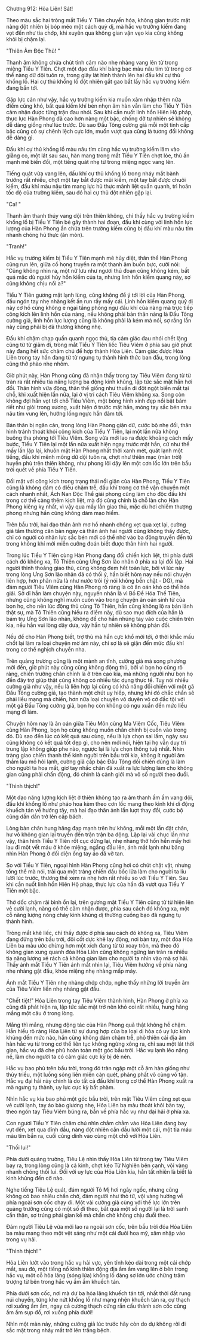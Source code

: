 




Chương 912: Hỏa Liên! Sát!




Theo màu sắc hai tròng mắt Tiểu Y Tiên chuyển hóa, không gian trước mặt nàng đột nhiên bị bóp méo một cách quỷ dị, mà hắc vụ trường kiếm đang vọt đến như tia chớp, khi xuyên qua không gian vặn vẹo kia cũng không khỏi bị chậm lại.

"Thiên Âm Độc Thủ! "

Thanh âm không chứa chút tình cảm nào nhẹ nhàng vang lên từ trong miệng Tiểu Y Tiên. Chợt một đạo đấu khí bàng bạc màu nâu tím từ trong cơ thể nàng dữ dội tuôn ra, trong giây lát hình thành lên hai đấu khí cự thủ khổng lồ. Hai cự thủ khổng lồ đột nhiên gắt gao bắt lấy hắc vụ trường kiếm đang bắn tới.

Gặp lực cản như vậy, hắc vụ trường kiếm kia muốn xâm nhập thêm nửa điểm cũng khó, bất quá kiếm khí bén nhọn âm hàn vẫn làm cho Tiểu Y Tiên cảm nhận được từng trận đau nhói. Sau khi cắn nuốt linh hồn Hiên Hộ pháp, thực lực Hàn Phong đã cao hơn nàng một bậc, chống đỡ tự nhiên sẽ không dễ dàng giống như lúc trước. Dù sao Đấu Tông cường giả mỗi một tinh cấp bậc cũng có sự chênh lệch cực lớn, muốn vượt qua cũng là tương đối không dễ dàng gì.

Đấu khí cự thủ khổng lồ màu nâu tím cùng hắc vụ trường kiếm lâm vào giằng co, một lát sau sau, hàn mang trong mắt Tiểu Y Tiên chợt lóe, thủ ấn mạnh mẽ biến đổi, một tiếng quát nhẹ từ trong miệng ngọc vang lên.

Tiếng quát vừa vang lên, đấu khí cự thủ khổng lồ trong nháy mắt bành trướng rất nhiều, chợt một tay bắt được mũi kiếm, một tay bắt được chuôi kiếm, đấu khí màu nâu tím mang lực hủ thực mãnh liệt quấn quanh, trì hoãn tốc độ của trường kiếm, sau đó hai cự thủ đột nhiên gập lại.

"Ca! "

Thanh âm thanh thúy vang dội trên thiên không, chỉ thấy hắc vụ trường kiếm khổng lồ bị Tiểu Y Tiên bẻ gãy thành hai đoạn, đấu khí cùng với linh hồn lực lượng của Hàn Phong ẩn chứa trên trường kiếm cũng bị đấu khí màu nâu tím nhanh chóng hủ thực (ăn mòn).

"Tranh!"

Hắc vụ trường kiếm bị Tiểu Y Tiên mạnh mẽ hủy diệt, thân thể Hàn Phong cũng run lên, giữa cổ họng truyền ra một thanh âm buồn bực, cười nói: "Cũng không nhìn ra, một nữ lưu như ngươi thủ đoạn cũng không kém, bất quá mặc dù ngươi hủy hồn kiếm của ta, nhưng linh hồn kiếm quang này, sợ cũng không chịu nổi a?"

Tiểu Y Tiên gương mặt lạnh lùng, cũng không để ý tới lời của Hàn Phong, đầu ngón tay nhẹ nhàng kết ấn run rẩy mấy cái. Linh hồn kiếm quang quỷ dị này cơ hồ cũng không e ngại tầng phòng ngự đấu khí của nàng mà trực tiếp công kích lên linh hồn của nàng, nếu không phải bản thân nàng là Đấu Tông cường giả, linh hồn lực lượng cũng là không phải là kém mà nói, sợ rằng lần này cũng phải bị đả thương không nhẹ.

Đấu khí chậm chạp quấn quanh ngọc thủ, tia cảm giác đau nhói chết lặng cũng từ từ giảm đi, tròng mắt Tiểu Y Tiên liếc Tiêu Viêm ở phía sau giờ phút này đang hết sức chăm chú để hợp thành Hỏa Liên. Cảm giác được Hỏa Liên trong tay hắn đang từ từ ngưng tụ thành hình thức ban đầu, trong lòng cũng thở phào nhẹ nhõm.

Giờ phút này, Hàn Phong cũng đã nhận thấy trong tay Tiêu Viêm đang từ từ tràn ra rất nhiều tia năng lượng ba động kinh khủng, lập tức sắc mặt hắn hơi đổi. Thân hình vừa động, thân thể giống như thuấn di đột ngột biến mất tại chỗ, khi xuất hiện lần nữa, lại ở vị trí cách Tiêu Viêm không xa. Song còn không đợi hắn vọt tới chỗ Tiêu Viêm, một bóng hình xinh đẹp nổi bật bám riết như giòi trong xương, xuất hiện ở trước mặt hắn, móng tay sắc bén màu nâu tím vung lên, hướng lồng ngực hắn đâm tới.

Bản thân bị ngăn cản, trong lòng Hàn Phong giận dữ, cước bộ nhẹ đổi, thân hình tránh thoát khỏi công kích của Tiểu Y Tiên, lại một lần nữa không buông tha phóng tới Tiêu Viêm. Song vừa mới lao ra được khoảng cách mấy bước, Tiểu Y Tiên lại một lần nữa xuất hiện ngay trước mặt hắn, cứ như thế mấy lần lặp lại, khuôn mặt Hàn Phong nhất thời xanh mét, quát lạnh một tiếng, đấu khí mênh mông dữ dội tuôn ra, chợt như thiên mạc (màn trời) huyền phù trên thiên không, như phong lôi dậy lên một cơn lốc lớn trên bầu trời quét về phía Tiểu Y Tiên.

Đối mặt với công kích trong trạng thái nổi giận của Hàn Phong, Tiểu Y Tiên cũng là không dám có điều chậm trễ, đấu khí trong cơ thể vận chuyển một cách nhanh nhất, Ách Nan Độc Thể giải phong cũng làm cho độc đấu khí trong cơ thể càng thêm kịch liệt, mà đó cũng chính là chỗ làn cho Hàn Phong kiêng kỵ nhất, vì vậy qua mấy lần giao thủ, mặc dù hơi chiếm thượng phong nhưng hắn cũng không dám mạo hiểm.

Trên bầu trời, hai đạo thân ảnh mơ hồ nhanh chóng xẹt qua xẹt lại, cường giả tầm thường căn bản ngay cả thân ảnh hai người cũng không thấy được, chỉ có người có nhãn lực sắc bén mới có thể nhờ vào ba động truyền đến từ trong không khí mới miễn cưỡng đoán biết được thân hình hai người.

Trong lúc Tiểu Y Tiên cùng Hàn Phong đang đối chiến kịch liệt, thì phía dưới cách đó không xa, Tô Thiên cùng Ưng Sơn lão nhân ở phía xa lại đối lập. Hai người thỉnh thoảng giao thủ, cũng không đem hết toàn lực, bởi vì lúc này trong lòng Ưng Sơn lão nhân đã có thối ý, hắn biết hôm nay nếu nói chuyện liên hợp, hơn phân nửa là như nước trôi (ý nói không bền chặt - DG), mà đám người Tiêu Viêm cùng Hàn Phong rõ ràng là có ân oán khó có thể hóa giải. Sở dĩ hắn làm chuyện này, nguyên nhân là vì Bồ Đề Hóa Thể Tiên, nhưng cũng không nghĩ muốn cuốn vào trong chuyện ân oán sinh tử của bọn họ, cho nên lúc động thủ cùng Tô Thiên, hắn cũng không lộ ra bản lãnh thật sự, mà Tô Thiên cũng hiểu ra điểm này, dù sao mục đích của hắn là bám trụ Ưng Sơn lão nhân, không để cho hắn nhúng tay vào cuộc chiến trên kia, nếu hắn vui lòng dây dưa, vậy hắn tự nhiên sẽ không phản đối.

Nếu để cho Hàn Phong biết, trợ thủ mà hắn cực khổ mời tới, ở thời khắc mấu chốt lại làm ra loại chuyện mờ ám này, chỉ sợ là sẽ giận đến mức đấu khí trong cơ thể nghịch chuyển nha.

Trên quảng trường cũng là một mảnh an tĩnh, cường giả mà song phương mời đến, giờ phút này cũng cũng không động thủ, bởi vì bọn họ cũng rõ ràng, chiến trường chân chính là ở trên cao kia, mà những người như bọn họ đến đây trợ giúp thật cũng không có nhiều tác dụng thực tế. Tuy nói nhiều cường giả như vậy, nếu là liên hợp lại cũng có khả năng đối chiến với một gã Đấu Tông cường giả, tạo thành một chút uy hiếp, nhưng khi đó chắc chắn sẽ phải liều mạng mà chiến, hơn nữa loại chuyện vô duyên vô cớ đắc tội với một gã Đấu Tông cường giả, bọn họ còn không có ngu xuẩn đến mức liều mạng đi làm.

Chuyện hôm nay là ân oán giữa Tiêu Môn cùng Ma Viêm Cốc, Tiêu Viêm cùng Hàn Phong, bọn họ cũng không muốn chân chính bị cuốn vào trong đó. Dù sao đến lúc có kết quả sau cùng, nếu là lựa chọn sai lầm, ngày sau cũng không có kết quả tốt đẹp gì, cho nên mới nói, hiện tại họ vẫn duy trì trung lập không giúp phe nào, ngược lại là lựa chọn thông tuệ nhất. Nhìn tràng giao chiến thanh thế kinh người trên bầu trời kia, không ít người âm thầm lau mồ hôi lạnh, cường giả cấp bậc Đấu Tông đối chiến đúng là làm cho người ta hoa mắt, giơ tay nhấc chân đã xuất ra lực lượng làm cho không gian cũng phải chấn động, đó chính là cảnh giới mà vô số người theo đuổi.

"Thình thịch!"

Một đạo năng lượng kịch liệt ở thiên không tạo ra âm thanh ầm ầm vang dội, đấu khí khổng lồ như pháo hoa kèm theo cơn lốc mang theo kình khí di động khuếch tán về hướng tây, mà hai đạo thân ảnh lần lượt thay đổi, cước bộ cũng dần dần trở lên cấp bách.

Lòng bàn chân hung hăng đạp mạnh trên hư không, mỗi một lần đặt chân, hư vô không gian lại truyền đến trận trận ba động. Lặp lại vài chục lần như vậy, thân hình Tiểu Y Tiên rốt cục dừng lại, nhẹ nhàng thở hổn hển mấy hơi lau đi một vết máu ở khóe miệng, ngẩng đầu lên, ánh mắt lạnh như băng nhìn Hàn Phong ở đối diện ống tay áo đã vỡ tan.

So với Tiểu Y Tiên, ngoại hình Hàn Phong cũng hơi có chút chật vật, nhưng tổng thể mà nói, trải qua một tràng chiến đấu bốc lửa làm cho người ta líu lưỡi lúc trước, thương thế xem ra nhẹ hơn rất nhiều so với Tiểu Y Tiên. Sau khi cắn nuốt linh hồn Hiên Hộ pháp, thực lực của hắn đã vượt qua Tiểu Y Tiên một bậc.

Thở dốc chậm rãi bình ổn lại, trên gương mặt Tiểu Y Tiên cũng từ từ hiện lên vẻ cười lạnh, nàng có thể cảm nhận được, phía sau cách đó không xa, một cỗ năng lượng nóng cháy kinh khủng dị thường cuồng bạo đã ngưng tụ thành hình.

Tròng mắt khẽ liếc, chỉ thấy được ở phía sau cách đó không xa, Tiêu Viêm đang đứng trên bầu trời, đôi cốt dực khẽ lay động, nơi bàn tay, một đóa Hỏa Liên ba màu ước chừng hơn một xích đang từ từ xoay tròn, mà theo đó không gian xung quanh đóa Hỏa Liên cũng không ngừng lan tràn ra nhiều tia năng lượng xé rách cả không gian làm cho người ta nhìn vào mà sợ hãi. Thấy ánh mắt Tiểu Y Tiên ánh mắt nhìn lại, Tiêu Viêm hướng về phía nàng nhẹ nhàng gật đầu, khóe miệng nhẹ nhàng mấp máy.

Ánh mắt Tiểu Y Tiên nhẹ nhàng chớp chớp, nghe thấy những lời truyền âm của Tiêu Viêm liền nhẹ nhàng gật đầu.

"Chết tiệt!" Hỏa Liên trong tay Tiêu Viêm thành hình, Hàn Phong ở phía xa cũng đã phát hiện ra, lập tức sắc mặt trở nên khó coi rất nhiều, hung hăng mắng một câu ở trong lòng.

Mắng thì mắng, nhưng động tác của Hàn Phong quả thật không hề chậm. Hắn hiểu rõ ràng Hỏa Liên từ sự dung hợp của ba loại dị hỏa có uy lực kinh khủng đến mức nào, hắn cũng không dám chậm trễ, phô thiên cái địa âm hàn hắc vụ từ trong cơ thể liên tục không ngừng xông ra, chỉ sau một lát thời gian, hắc vụ đã che phủ hoàn toàn một góc bầu trời. Hắc vụ lạnh lẽo nặng nề, làm cho người ta có cảm giác cực kỳ bị đè nén.

Hắc vụ bao phủ trên bầu trời, trong đó tràn ngập một cỗ âm hàn giống như thủy triều, một luồng sóng liên miên càn quét, phảng phất vô cùng vô tận. Hắc vụ đại hải này chính là do tất cả đấu khí trong cơ thể Hàn Phong xuất ra mà ngưng tụ thành, uy lực cực kỳ bất phàm.

Nhìn hắc vụ kia bao phủ một góc bầu trời, trên mặt Tiêu Viêm cũng xẹt qua vẻ cười lạnh, tay áo bào giương nhẹ, Hỏa Liên ba màu thoát khỏi bàn tay, theo ngón tay Tiêu Viêm búng ra, bắn về phía hắc vụ như đại hải ở phía xa.

Con ngươi Tiểu Y Tiên chăm chú nhìn chằm chằm vào Hỏa Liên đang bay vụt đến, xẹt qua đỉnh đầu, nàng đột nhiên cắn đầu lưỡi một cái, một tia máu màu tím bắn ra, cuối cùng dính vào cùng một chỗ với Hỏa Liên.

"Thối lui!"

Phía dưới quảng trường, Tiêu Lệ nhìn thấy Hỏa Liên từ trong tay Tiêu Viêm bay ra, trong lòng cũng là cả kinh, chợt kéo Tử Nghiên bên cạnh, vội vàng nhanh chóng thối lui. Đối với uy lực của Hỏa Liên kia, hắn tất nhiên là biết là kinh khủng đến cỡ nào.

Nghe tiếng Tiêu Lệ quát, đám người Tô Mị hơi ngây ngốc, nhưng cũng không có bao nhiêu chần chờ, đám người như thỏ tử, vội vàng hướng về phía ngoài sơn cốc chạy đi. Một vài cường giả cùng với thế lực lớn trên quảng trường cũng có một số đi theo, bất quá một số người lại là trời sanh cẩn thận, sợ trúng phải gian kế mà chần chờ không chịu đuổi theo.

Đám người Tiêu Lệ vừa mới lao ra ngoài sơn cốc, trên bầu trời đóa Hỏa Liên ba màu mang theo một vệt sáng như một cái đuôi hoa mỹ, xâm nhập vào trong vụ hải.

"Thình thịch! "

Hỏa Liên lướt vào trong hắc vụ hải vực, yên tĩnh kéo dài trong một cái chớp mắt, sau đó, một tiếng nổ kinh thiên động địa ầm ầm vang lên ở bên trong hắc vụ, một cỗ hỏa lãng (sóng lửa) khổng lồ đáng sợ lớn ước chừng trăm trượng từ bên trong hắc vụ ầm ầm khuếch tán.

Phía dưới sơn cốc, nơi mà dư ba hỏa lãng khuếch tán tới, nhất thời đất rung núi chuyển, từng khe nứt khổng lồ như mạng nhện khuếch tán ra, cự thạch rơi xuống ầm ầm, ngay cả cương thạch cứng rắn cấu thành sơn cốc cũng ầm ầm sụp đổ, rơi xuống phía dưới!

Nhìn một màn này, những cường giả lúc trước hãy còn do dự không rời đi sắc mặt trong nháy mắt trở lên trắng bệch.




